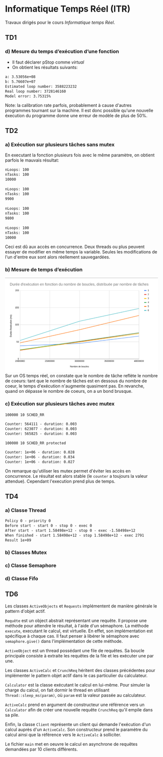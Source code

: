 # Informatique Temps Réel (ITR)

Travaux dirigés pour le cours _Informatique temps Réel_.

## TD1

### d) Mesure du temps d’exécution d’une fonction

- Il faut déclarer pStop comme _virtual_
- On obtient les résultats suivants:

```
a: 3.53056e+08
b: 5.76607e+07
Estimated loop number: 3588223232
Real loop number: 3728146160
Model error: 3.75315%
```

Note: la calibration rate parfois, probablement à cause d'autres programmes tournant sur la machine. Il est donc possible qu'une nouvelle éxecution du programme donne une erreur de modèle de plus de 50%.

## TD2

### a) Exécution sur plusieurs tâches sans mutex

En executant la fonction plusieurs fois avec le même paramètre, on obtient parfois le mauvais résultat:

```
nLoops: 100
nTasks: 100
10000

nLoops: 100
nTasks: 100
9900

nLoops: 100
nTasks: 100
9800

nLoops: 100
nTasks: 100
10000
```

Ceci est dû aux accès en concurrence. Deux threads ou plus peuvent essayer de modifier en même temps la variable. Seules les modifications de l'un d'entre eux sont alors réellement sauvegardées.

### b) Mesure de temps d’exécution

![Graphe d'exécution](images/2b.png)
Sur un OS temps réel, on constate que le nombre de tâche reflète le nombre de coeurs: tant que le nombre de tâches est en dessous du nombre de coeur, le temps d'exécution n'augmente quasiment pas. En revanche, quand on dépasse le nombre de coeurs, on a un bond brusque.

### c) Exécution sur plusieurs tâches avec mutex

`100000 10 SCHED_RR`

```
Counter: 564111 - duration: 0.003
Counter: 623077 - duration: 0.003
Counter: 565825 - duration: 0.003
```

`100000 10 SCHED_RR protected`

```
Counter: 1e+06 - duration: 0.028
Counter: 1e+06 - duration: 0.034
Counter: 1e+06 - duration: 0.027
```

On remarque qu'utiliser les mutex permet d'éviter les accès en concurrence. Le résultat est alors stable (le `counter` a toujours la valeur attendue). Cependant l'execution prend plus de temps.

## TD4

### a) Classe Thread

```
Policy 0 - priority 0
Before start - start 0 - stop 0 - exec 0
After start - start 1.58498e+12 - stop 0 - exec -1.58498e+12
When finished - start 1.58498e+12 - stop 1.58498e+12 - exec 2791
Result 1e+09
```

### b) Classes Mutex

### c) Classe Semaphore

### d) Classe Fifo

## TD6

Les classes `ActiveObjects` et `Requests` implémentent de manière générale le pattern d'objet actif.

`Requête` est un object abstrait représentant une requête. Il propose une méthode pour attendre le résultat, à l'aide d'un sémaphore. La méthode `execute`, executant le calcul, est virtuelle. En effet, son implémentation est spécifique à chaque cas. Il faut penser à libérer le sémaphore avec `semaphore.give()` dans l'implémentation de cette méthode.

`ActiveObject` est un thread possédant une file de requêtes. Sa boucle principale consiste à extraite les requêtes de la file et les exécuter une par une.

Les classes `ActiveCalc` et `CrunchReq` héritent des classes précédentes pour implémenter le pattern objet actif dans le cas particulier du calculateur.

`Calculator` est la classe exécutant le calcul en lui-même. Pour simuler la charge du calcul, on fait dormir le thread en utilisant `Thread::sleep_ms(param)`, où `param` est la valeur passée au calculateur.

`ActiveCalc` prend en argument de constructeur une référence vers un `Calculator` afin de créer une nouvelle requête `CrunchReq` qu'il empile dans sa pile.

Enfin, la classe `Client` représente un client qui demande l'exécution d'un calcul auprès d'un `ActiveCalc`. Son constructeur prend le paramètre du calcul ainsi que la référence vers le `ActiveCalc` à solliciter.

Le fichier `main` met en oeuvre le calcul en asynchrone de requêtes demandées par 10 clients différents.
